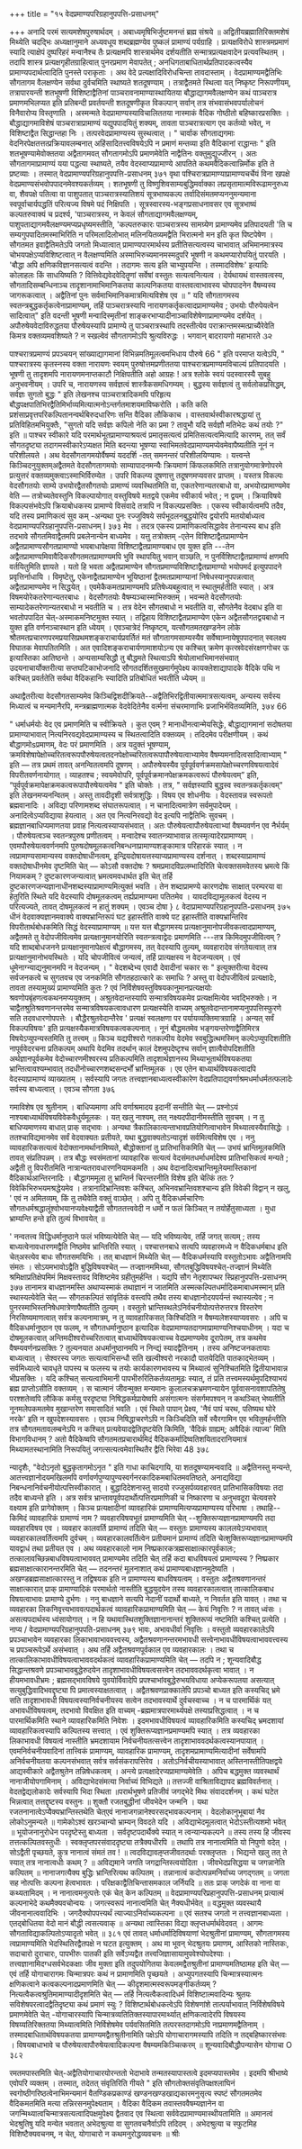 +++
title = "१५ वेदप्रमाण्यपरिग्रहानुपपत्ति-प्रसाधनम्"

+++
अनादि परमं सत्यमशेषपुरुषार्थदम् । अबाध्यमृषिभिर्जुष्टमनन्तं ब्रह्म संश्रये ॥ 
अद्वितीयब्रह्मातिरिक्तमशेषं मिथ्येति चदद्भिः अध्यक्षानुमाने अध्यवधूय शब्दब्रह्मण्येव पुष्कलं प्रामाण्यं पर्यग्राहि । प्रत्यक्षविरोधे शास्त्रमप्रमाणं स्यादि त्याक्षेपं दुष्परिहरं मन्वानैश्च तैः प्रत्यक्षमपि शास्त्रार्थमेव दर्शयतीति सन्मात्रप्रत्यक्षवादेन प्रत्यवस्थितम् । तदापि शास्त्र प्रत्यक्षगृहीतग्राहित्वात् पुनरप्रमाण
मेवापतेत् ; 
अनधिगताबाधितार्थप्रतिपादकत्वस्यैव प्रामाण्यपदार्थत्वादिति पुनस्ते पराकृताः । अथ वेदे प्रत्यक्षादिविरोधचिन्ता तावदास्ताम् । वेदप्रामाण्यमद्वैतिभिः सौगतागम वैलक्षण्येन सर्वथा दुर्वचमिति स्थाष्यते शतदूषण्याम् । 
तत्राद्वैतमते स्थित्वा यत् निष्कृष्ट निरूपणीयम्, तत्रापारयन्ती शतभूषणी विशिष्टाद्वैतिनां पाञ्चरावनामाण्यास्थायितया बौद्धाद्यागमवैलक्षण्येन कथं पाञ्चरात्र प्रमाणमभिलप्यत इति प्रतिबन्दी प्रवर्तयन्ती शतदूषणीकृत विकल्पान् सर्वान् तत्र संभवासंभवपर्यालोचनं विनैवारोप्य विस्तृणाति । अस्मन्मते वेदप्रामाण्यस्याविचालिततया नास्माकं वैदिक गोष्ठीतो बहिष्कारप्रसक्तिः । बौद्धाद्यागमाविशेषं पाञ्चरात्राप्रामाण्यं यद्युपपादयितुं शक्यम्, तावता पाञ्चरात्रत्याग एव कर्तव्यो भवेत्, न विशिष्टाद्वैत सिद्धान्तहा निः । तत्परवेदप्रामाण्यस्य सुस्थत्वात् । 
" चार्वाक सौगताद्यगमाः वेदनिरपेक्षतत्तत्प्रक्रियावलम्बनात् अहिंसादितत्त्वविषयेऽपि न प्रमाणं मन्तव्या इति वैदिकानां राद्धान्तः " इति शतभूषण्यामेवोक्ततया अद्वैतागमवत् सौगतागमोऽपि प्रमाणमेवेति नाद्वैतिनः वक्तुमुद्युज्जीरन् । अतः सौगतागमाप्रामाण्यं यया पद्धत्या स्थाष्यते, तयैव वेदस्वाप्यप्रामाण्ये आपतिते कथमवैदिकत्वान्निर्मोक इति ते प्रष्टव्याः । तस्मात् 
वेदप्रामाण्यपरिग्रहानुपपत्ति-प्रसाधनम् 
३७१ 
वृथा पश्चिरात्रप्रामाण्याप्रामाण्यचर्चेयं विना खपक्षे वेदप्रमाण्यसंभवोपपादनमेवश्यकर्तव्यम् । शतभूषणी तु विष्णुशिवसाम्यबुद्धिमर्वाक्का लप्रसृतामात्मविरूढामनुरुध्य वा, शैवपक्षे पतित्वा वा पाशुपतात् पाञ्चरात्रस्यातिशयं सूत्रभाष्यकल्प तर्वादिसंमतमप्यननुमन्यमाना स्वपूर्वाचार्यपद्धतिं परित्यज्य विषमे पदं निक्षिपति । सूत्रस्वारस्य-भङ्गप्रसाधनावसर एव सूत्रभाष्यं कल्पतरुवाक्यं च प्रदर्श्य, 'पाञ्चरात्रस्य, न केवलं सौगताद्यागमवैलक्षण्यम्, पाशुपताद्यागमवैलक्षण्यमप्यप्रधृष्यमस्तीति, 'कल्पतरुकारः पाञ्चरात्रस्य सामग्र्येण प्रामाण्यमेव प्रतिपादयती 'ति च सम्यगुपपादितमस्माभिरिति न परिमलादिलोभात् मलिनयितव्यमद्वैति भिरात्मनो मन इति कृत पिष्टपेषेण । 
सौगतमत इवाद्वैतिमतेऽपि जगतो मिध्यात्वात् प्रामाण्यपारमार्थस्य प्रतीतिसत्यत्वस्य चाभावात् अभिमानमात्रस्य चोभयपक्षेऽप्यविशिष्टत्वात् न वैलक्षण्यमिति अस्माभिरुच्यमानमस्मदुपरि भूषणी न कथमप्यारोपयितुं पारयति । 'बौद्धा अपि क्षणिकविज्ञानसत्यत्वं वदन्ति । तदागमः सत्य इति चाभ्युपयन्ति । तस्मादविशेषः' इत्यादिः कोलाहलः किं साधयिष्यति ? वित्तिवेद्यवेदवेदितॄणां सर्वेषां वस्तुतः सत्यत्वनित्यत्व । 
देर्यथायथं वास्तवत्वस्य, सौगतादिसम्बन्धिनाञ्च तादृशानामाभिमानिकतया काल्पनिकतया वास्तवत्वाभावस्य चोपपादनेन वैषम्यस्य जागरूकत्वात् । अद्वैतिनां पुनः सर्वमाभिमानिकमात्रमित्यविशेष एव ॥ 
" यदि सौगतागमस्य स्वतन्त्रबुद्धकर्तृकत्वेनाप्रामाण्यम्, तर्हि पाञ्चरात्रस्यापि नारायणकर्तृकत्वादप्रामाण्यमेव ; उभयोः पौरुपेयत्वेन सादित्वात्" इति वदन्ती भूषणी मन्वादिस्मृतीनां शाङ्करभाप्यादीनाञ्चाविशेषेणाप्रामाण्यमेव दर्शयेत् । अपौरुषेयवेदाविरुद्धतया पौरुषेयस्यापि प्रामाण्ये तु पाञ्चरात्रस्थापि तदस्तीत्येव पराक्रान्तमस्मत्प्राच्यैरेवेति किमत्र वक्तव्यमवशिष्यते ? न स्खल्वेवं सौगतागमोऽपि श्रुत्यविरुद्धः । भगवान् बादरायणो महाभारते 
૩૨ 

पाश्चरात्रप्रमाण्यं प्रपञ्चयन् सांख्याद्यागमानां विभिन्नमतिमूलत्वमभिधाय पौरुषे
66 
" इति परमाप्त
यत्वेऽपि, " पाश्चरात्रस्य कृतस्नस्य वक्ता नारायणः स्वयम् पुरुषोत्तमप्रणीततया पाश्चरात्रप्रमाण्यमविचाल्यं प्रतिपादयति । भूषणी तु तादृशमपि नारायणमनाप्तकाटौ निक्षिपतीति अहो आग्रहः ! अत्र श्लोके स्वयं पदस्वारस्यै सुबहु अनुभवनीयम् । उपरि च, 
नारायणस्य सर्वज्ञत्वं शास्त्रैकसमधिगम्यम् । बुद्धस्य सर्वज्ञत्वं तु सर्वलोकप्रसिद्धम्, सर्वज्ञः सुगतो बुद्धः " इति लेखनश्च पाञ्चरात्रादिकमपि परिहृत्य बौद्धपक्षपातिभिरद्वैतिमिर्भाव्यमित्यात्मनोऽन्तर्गतमाशयमाविष्करोति । कति कति प्रशंसाप्रवृत्तपरिकल्पितानन्वर्थबिरुदधारिणः सन्ति वैदिका लौकिकाच । वास्तवार्थस्वीकारश्रद्धायां तु प्रतिविहितमभियुक्तैः, "सुगतो यदि सर्वज्ञः कपिलो नेति का प्रमा ? तावुभौ यदि सर्वज्ञौ मतिभेदः कथं तयोः ?" इति ॥ 
पाश्चर स्वीकारे यदि परमार्थभूतप्रामाण्याश्रयत्वं प्रमातृसत्यत्वं प्रमितिसत्यत्वमित्यादि कारणम्, तत् सर्वं सौगतदृष्ट्या तदागमस्वीकारेऽप्यक्षत मिति बदन्त्या भूषण्या स्वाभिमतवेदप्रामाण्यमप्येवमेवापैष्यतीति नूनं न परिशीलयते । अथ वेदसौगतागमयोर्वैषम्यं यददर्शि -तत् समनन्तरं परिशीलयिण्यामः । यत्त्वन्ते किञ्चिदनुयुक्तम्अद्वैतमते वेदसौगतागमयोः साम्यापादनमन्यैः क्रियमाणं किंफलकमिति तत्रानुयोगमात्रेणोपरमे प्रत्युत्तरं वक्तव्यमुक्त्वाऽस्माभिर्विरम्येत । उपरि विकल्प्य दूषणात्तु तदूषणमप्यवसर प्राप्तम् । यस्तत्र विकल्पः वेदसौगतयोः साम्ये उभयोरद्वैतसौगतयोः प्रामाण्यं व्यवस्थितमिति वा, एकतरेणान्यतरबाधो वा, अभयोरप्रामाण्यमेव वेति — तत्रोच्यतेवस्तुनि विकल्पायोगात् वस्तुविषये मतद्वये एकमेव स्वीकार्य भवेत् ; न द्वयम् । क्रियाविषये विकल्पसंभवेऽपि क्रियाबोधकस्य प्रामाण्ये विसंवादे तत्रापि न विकल्पप्रसक्तिः । एकस्य स्वीकार्यत्वमपि तदैव, यदि तस्य प्रमाणिकत्वं सुव
कम्
-अन्यथा पुनः रज्जुविषये सर्पभूदलनबुद्धयोरिव द्वयोरपि मतयोर्बाध्यत्व
वेदप्रामाण्यपरिग्रहानुपपत्ति-प्रसाधनम् 
I 
३७३ 
मेव । तदत्र एकस्य प्रामाणिकत्वसिद्धावेव तेनान्यस्य बाध इति तदभावे सौगतमिवाद्वैतमपि प्रबलेनान्येन बाध्यमेव । यत्तु तत्रोक्तम् -एतेन विशिष्टाद्वैतप्रामाण्येन अद्वैतप्रामाण्यसौगतप्रामाण्यो भयबाधापेक्षया विशिष्टाद्वैतप्रामाण्यबाध एव युक्त इति ---तेन अद्वैतप्रामाण्यमिवावैदिकसौगतमतप्रामाण्यमपि भुवि स्थापयितु भवान् वाञ्छति, न पुनर्विशिष्टाद्वैतप्रामाण्यं क्षणमपि वर्तयितुमिति ज्ञायते । यतो हि भवता अद्वैतप्रामाण्येन सौगतप्रमाण्यविशिष्टाद्वैतप्रामाण्यो भयोपमर्द इत्युपपादने प्रवृत्तिर्नाधायि । विमृष्टेतु, एकेनाद्वैतप्रामाण्येन भूयिष्ठानां द्वैतमतप्रामाण्यानां निषेधस्यानुपपन्नत्वात् अद्वैतप्रामाण्यमेव न सिद्धयेत् । एवमेकैकमतप्रामाण्यमपि प्रतिषेध्यबहुत्वात् न स्थातुमर्हतीति स्यात् । अत्र विषमयोरेकतरेणान्यतरबाधः । वेदसौगतयोः वैषम्यञ्चास्माभिरुक्तम् । भवन्मते वेदसौगतयोः साम्यादेकतरेणान्यतरबाधो न भवतीति च । तत्र वेदेन सौगतबाधो न भवतीति वा, सौगतेनैव वेदबाध इति वा भवतोपपादित चेत्-अस्माकमनिष्टमुक्त स्यात् । तद्विहाय विशिष्टाद्वैतप्रामाण्येण एकेन अद्वैतसौगतद्वयबाधो न युक्त इति वर्णनञ्चास्थान इति ध्येयम् । एवञ्चात्रेदं निष्कृष्टम्, यत्सौगतमतखण्डनेन लोके श्रौतमतप्रचारणपरमप्रयासिप्रथमशङ्कराचार्यप्रवर्तितं मतं सौगतागमसाम्यस्यैव सर्वेष्वाम्नायेषूपपादनात् स्वलक्ष्य विघातक मेवापतितमिति । अत एवादिशङ्कराचार्यणामाशयोऽन्य एव कश्चित् क्रमेण कृत्स्रवेदसंरक्षणगोचर ऊ इत्यास्तिका आतिष्ठन्ते । अन्यसाम्यसिद्धौ तु बौद्धमते स्थित्वाऽपि श्रेयोलाभाभिमानसंभवात् उदयनाचार्योक्तरीत्या सप्तघटिकाभोजनादि सौगतदर्शितसुखमार्गमुपेक्ष्य कायक्लेशाद्यापादके वैदिके पथि न कश्चित् प्रवर्ततेति सर्वथा वैदिकहानिः स्यादिति प्रतिबोधितं भवतीति ध्येयम् ॥ 

अथाद्वैतरीत्या वेदसौगतसाम्यमेव किञ्चिद्विशदीक्रियते--अद्वैतिभिरद्वितीयात्ममात्रसत्यत्वम्, अन्यस्य सर्वस्य मिध्यात्वं च मन्यमानैरपि, मन्त्रब्राह्मणात्मक वेदवेदितेनैव वर्त्मना संचरमाणाभिः प्रजाभिर्भवितव्यमिति, 
३७४ 
66 

" 
धर्माधर्मयोः वेद एव प्रमाणमिति च स्वीक्रियते । कुत एवम् ? मानाधीनत्वान्मेयसिद्धेः, बौद्धाद्यागमानां सदोषतया प्रामाण्याभावात् नित्यनिरवद्यवेदप्रामाण्यस्य च स्थितत्वादिति वक्तव्यम् । तदिदमेव परीक्षणीयम् । कथं बौद्धागमोsप्रमाणम्, वेदः परं प्रमाणमिति । अत्र यदुक्तं भूषण्याम्, क्रमविशेषापेक्षोच्चरितत्वरूपपौरुषेयत्वतदनपेक्षोच्चरितत्वरूपापौरुषेयत्वाभ्यामेव वैषम्यमनादित्वसादित्वाभ्याम् " इति — तत्र प्रथमं तावत् अनन्वितत्वमपि दूषणम् । अपौरुषेयस्यैव पूर्वपूर्ववर्णक्रमसापेक्षोच्चरणविषयत्वादेवं विपरीतवर्णनायोगात् । व्याहतश्च ; स्वयमेवोपरि, पूर्वपूर्वक्रमानपेक्षक्रमकत्वरूपं पौरुषेयत्वम्” इति, “पूर्वपूर्वक्रमापेक्षक्रमकत्वरूपापौरुषेयत्वमेव " इति चोक्तेः । तत्र, " सर्वज्ञस्यापि बुद्धस्व स्वतन्त्रकर्तृकत्वम्" इति लेखनमप्यनन्वितम् । अस्तु तावदीदृशी सर्वत्राशुद्धिः । विषय एव शोधनीयः । वेदस्तावन्न स्वरूपतो ब्रह्मवानादिः । अविद्या परिणामशब्द संघातरूपत्वात् । न चानादित्वमात्रेण सर्वमुपादेयम् । अनादित्वेऽप्यविद्याया हेयत्वात् । अत एव नित्यनिरवद्यो वेद इत्यपि नाद्वैतिभिः सुवचम् । ब्रह्मज्ञानबाधिप्यमाणतया प्रवाह नित्यत्वस्याप्यसंभवात् । अतः पौरुषेयत्वापौरुषेयत्वाभ्यां वैषम्यवर्णन एव नैर्भर्यम् । पौरुषेयत्वञ्च स्वतन्त्रपुरुष प्रणीतत्वम् । मन्वादेश्च स्वातन्त्र्याभावान्न तत्स्मृत्यादेरप्रामाण्यम् । एवमपौरुषेयत्ववर्णनमपि पुरुषदोषमूलकत्वनिबन्धनाप्रामाण्यशङ्कामात्र परिहारकं स्यात् । न त्वप्रामाण्यसामान्यस्य वक्तदोषाधीनत्वम्, इन्द्रियदोषायत्तस्याप्यप्रामाण्यस्य दर्शनात् । शब्दस्याप्रामाण्यं वक्तदोषाधीनमेव दृष्टमिति चेत् — कोऽसौ वक्तदोषः ? श्रमप्रमादविप्रलम्भादिरिति चेत्वक्तसमवेतस्य भ्रमत्वे किं नियामकम् ? दुष्टकारणजन्यत्वात् भ्रमत्वमवधार्थत इति चेत् तर्हि दुष्टकारणजन्यज्ञानाधीनशब्दस्याप्रामाण्यमित्युक्तं भवति । तेन शब्दाप्रामण्ये कारणदोषः साक्षात् परम्परया वा हेतुरिति स्थिते यदि वेदस्यापि दोषमूलकत्वम् तर्ह्यप्रामाण्यमा पतितमेव । यावदविद्यामूलकत्वं वेदस्य न परित्यज्यते, तावत् दोषमूलकत्वं न हातुं शक्यम् । एवञ्च दोषा
} 
८ 
वेदाप्रामाण्यपरिग्रहानुपपति-प्रसाधनम् 
३७५ 
धीनं वेदवाक्यज्ञानमवाक्ये वाक्यभ्रान्तिरूपं घट इहास्तीति वाक्ये पट इहास्तीति वाक्यभ्रान्तिरिव विपरीतार्थबोधकमिति सिद्धं वेदस्याप्रामाण्यम् ॥ 
यत्त
यत्त बौद्धागमस्य प्रत्यक्षानुमानोपजीवकत्वादप्रामाण्यम्, अद्वैतमते तु वेदोपजीवित्वमेव प्रत्यक्षानुमानयोरिति स्वतन्त्रत्वाद्वेदः प्रमाणमिति ---तत्र किमिदमुपजीवित्वम् ? यदि शाब्दबोधजनने प्रत्यक्षानुमानापेक्षत्वं बौद्धागमस्य, तत् वेदस्यापि तुल्यम्, व्यवहारादेव संगतेयत्वात् तत्र प्रत्यक्षानुमानोभयस्थितेः । यदि चोपजीवित्वं जन्यत्वं, तर्हि प्रात्यक्षस्य न वेदजन्यत्वम् । एवं धूमेनाग्न्याद्यनुमानमपि न वेदजन्यम् । " वेदशब्देभ्य एवादौ देवादीनां चकार सः " इत्युक्तरीत्या वेदस्य सर्वजनकत्वे च सुगतवच एव जनकमिति सौगतहठात्कारे कः समाधिः ? अस्तु वा वेदोपजीवित्वं प्रत्यक्षादेः, तावता तस्यामुख्यं प्रामाण्यमिति कुतः ? एवं निर्विशेषवस्तुविषयकानुमानप्रत्यक्षयोः श्रवणोपबृंहणत्वकथनमप्ययुक्तम् । अश्रुतवेदान्तस्यापि सन्मात्रविषयकमेव प्रत्यक्षमित्येव भवद्भिरुक्तेः। न चाद्वैतश्रुतिश्रवणानन्तरमेव सन्मात्रविषयकत्वावधारण प्रत्यक्षस्येति वाच्यम् अश्रुतवेदान्तानामप्यनुपपत्तिस्फुरणे सति तदवधारणोपपत्तेः । बौद्धैरश्रुतवेदान्तैरेव ' प्रत्यक्षं स्वलक्षणा पर पर्यायव्यक्तिमात्रग्राहि । अन्यत् सर्वं विकल्पविषयः' इति प्रत्यक्षस्यैकमात्रविषयकत्वकल्पनात् । नूनं बौद्धमतमेव भङ्गयन्तरेणाद्वैतिमिरत्र विषयेऽप्युपन्यस्तमिति तु तत्त्वम् ॥ 
किञ्च यद्यपीश्वरो गतकल्पीय वेदमेव स्वबुद्धित्थमस्मिन् कल्पेऽप्युपदिशतीति नापूर्ववेदरचना प्रतिकल्पम् अथापि वेदमिव तदर्थान् कालं देशमुपदेष्टृश्च सर्वान् ज्ञात्वैवोपदिशतीति अर्थज्ञानपूर्वकमेव वेदोच्चारणमीश्वरस्य प्रतिकल्पमिति तादृशार्थज्ञानस्य मिथ्याभूतार्थविषयकतया भ्रान्तित्वावश्यम्भावात् तदधीनोच्चारणशब्दसन्दर्भों भ्रान्तिमूलक । एव एतेन बाध्यार्थविषयकत्वादपि वेदस्याप्रामाण्यं व्याख्यातम् । सर्वस्यापि जगतः तत्त्वज्ञानबाध्यत्वस्वीकारेण वेदप्रतिपाद्यवर्णाश्रमधर्माधर्मतत्फलादेः सर्वस्य बाध्यत्वात् । एवञ्च सौगता 
३७६ 

गमाविशेष एव श्रुतीनाम् । बाधिप्यमाणा अपि वर्णाश्रमादय इदानीं सन्तीति चेत् — प्रश्नोऽयं नाश्यबाध्यार्थविषयविवेकवैधुर्यमूलकः । यत् खलु नाश्यम्, तत् नक्ष्यदपीदानीमस्तीति सुवचम् । न तु बाधिप्यमाणस्य बाधात् प्राक् सद्भावः । अन्यथा त्रैकालिकात्यन्ताभावप्रतियोगित्वाभावेन मिथ्यात्वस्यैवासिद्धेः । ततश्चाविद्यमानमेव सर्वं वेदवाक्यतः प्रतीयते, यथा बुद्धवाक्यतोऽन्यादृशं सर्वमित्यविशेष एव । ननु व्यावहारिकसत्यत्वं वेदोक्तानामर्थानामिष्यते, बौद्धोक्तानां तु प्रातिभासिकमिति चेत् — उभयं भ्रान्तिमूलकमिति तावत् संप्रतिपन्नम् । तत्र बौद्धः स्वसंमतानां व्यावहारिक सत्यत्वं वेदसंमतधर्माधर्मादेश्व प्रातिभासिकत्वं मन्यते ; अद्वैती तु विपरीतमिति नात्रान्यतरावधारणनियामकमति । अथ वेदानादित्वभ्रान्तिमूलेयमास्तिकानां वैदिकार्थआन्तिरनादिः । बौद्धागममूला तु भ्रान्तिर्न चिरन्तरनीति विशेष इति चेत्किं ततः ? विवेकिभिरुभयमश्रद्धेयमेव । तत्रानादिभ्रान्तिवशः कश्चित्, अभिनवभ्रान्तिवशश्चान्य इति विवेकी विद्वान् न खलु, ' एवं न अमितव्यम्, किं तु तथैवेति वक्तुं वाञ्छेत् । अपि तु वैदिकधर्मचारिणः सौगतधर्मश्रद्धालूंश्वोभयानप्यवेक्ष्याद्वैती सौगततत्त्ववेदी
न धर्मो न फलं किञ्चित् न तयोर्हेतुसाध्यता । 
मुधा भ्राम्यन्ति हन्ते इति तुल्यं विभावयेत् ॥ 

' 
नन्वतत्त्व विद्धिधर्मानुष्ठाने फलं भविष्यत्येवेति चेत् — यदि भविष्यत्येव, तर्हि जगत् सत्यम् ; तस्य बाध्यत्वेनावधारणमद्वैति निष्ठमेव भ्रान्तिरिति स्यात् । पश्चात्तनबाधे सत्यपि व्यवहारमध्ये न वैदिकधर्मबाध इति चेत्अस्त्येव बाधः सौगतसमयिभिः । तत् बाधज्ञानं मिथ्येति चेत् — वैदिकधर्मस्यापि वस्तुतोऽभावः अद्वैतिनामपि संमतः । सोऽयमभावोऽद्वैति बुद्धिविषयश्चेत् — तज्ज्ञानममिथ्या, सौगतबुद्धिविषयश्चेत्-तज्ज्ञानं मिथ्येति श्रमिक्षाप्रतिक्षेपमिमं मिक्षवस्तावद विशिष्टमेव ग्रहीतुमर्हन्ति । यद्यपि सौग 
नेतृशापप्थर स्प्रिहानुपपत्ति-प्रसाधनम् 
३७७ 
तानामत्र बाधज्ञानमस्ति अथाप्यस्माकं तथाज्ञानं न जातमिति अस्मत्कल्पितधर्मादिकमाबाधमस्मान् प्रति स्थास्यत्येवेति चेत् — सौगतकल्पितं सांवृतिकं वस्त्वपि तथैव तस्य बाधज्ञानोदयपर्यन्तं स्थास्यत्येव ; न पुनरस्माभिस्तनिषेधमात्रेणापैष्यतीति तुल्यम् । वस्तुतो भ्रान्तिस्थलेऽनिर्वचनीयोत्पत्तेरुत्तरत्र विस्तरेण निरसिष्यमाणत्वात् सर्वत्र कल्पनामात्रम्, न तु व्यावहारिकसत् किश्चिदिति न वैषम्यलेशस्याप्यवसरः । अपि च वैदिकधर्मानुष्ठान एव फलम्, न सौगतधर्मानुष्ठान इत्यादिक वेदप्रामाण्यतदागमाप्रामाण्यनिश्चयाधीनम् । यदा च दोषमूलकत्वात् अन्तिमदीश्वरोच्चरितत्वात् बाध्यार्थविषयकत्वाच्च वेदप्रमाण्यमेव दूरापेतम्, तत्र कथमेव वैषम्यवर्णनप्रसक्तिः ? 
तुल्यनयात अधर्मानुष्ठानमपि न निन्द्यं स्यादद्वैतिनाम् । तस्य अनिष्टजनकतायाः बाध्यत्वात् । सेश्वरस्य जगतः सत्यत्वाभिसन्धौ सति खल्वीश्वरो नरकादौ पातयेदिति पातकाद्भेतव्यम् । सर्वमिध्यात्वे चावधृते पापस्य च फलस्य च तयोः कार्यकारणभावस्य च मिथ्यात्वं सुनिश्चितमिति द्वितीयाभावान्न भीप्रसक्तिः । यदि कश्चित् सत्यत्वाभिमानी पापभीरुरितिकर्तव्यतामूढः स्यात्, तं प्रति तत्त्वमस्यर्थमुपदिश्याभयं ब्रह्म प्राप्तोऽसीति वक्तव्यम् । स चात्मानं जीवन्मुक्त मन्यमानः कुलालचक्रभ्रमणन्यायेन पूर्ववासनावशापतितेषु परश्शतेव्वपि लौकिक कर्मसु परदृष्ट्या निषिद्धकर्मप्रायेष्वपि असंगात्मनः संसर्गमपश्यन् न कथञ्चित् भेष्यतीति नूनमलेपकमतमेव मुखान्तरेण समासादितं भवति । एवं स्थिते पापान् प्रेक्ष्य, 'नैवं पापं चरथ, पतिष्यथ घोरे नरके' इति न खुपदेशस्यावसरः । एवञ्च निषिद्धाचरणेऽपि न किञ्चिदिति सर्वे स्वैरगामिन एव भवितुमर्हन्तीति तत्र सौगतमतावलम्बनेऽपि न कश्चित् प्रत्यवेयादद्वेतिदृष्टयेति किमिति, 'वैदिकं ग्राह्यम्; अवैदिकं त्याज्य' मिति विभागविधानम् ? 
अतो वैदिकेष्वपि सौगतमतप्रचारार्थमिदं वैदिककर्मादिष्वतिशयितादरानियमात्रं मिथ्यामतस्थानामिति निरूपयितुं जगत्सत्यत्वमेवास्थितैर द्वैति भिरेवा
48 
३७८ 

न्यादृशैः, "वेदोऽनृतो बुद्धकृतागमोऽनृत " इति गाधा काचिदगायि, या शतदूषण्यामन्ववादि ॥ 
अद्वैतिनस्तु मन्यन्ते, आतत्त्वज्ञानोदयमखिलमपि वर्णावर्णपुण्यापुण्यस्वर्गनरकादिकमबाधितमवतिष्ठते, अनाद्यविद्या निबन्धनानिर्वचनीयोत्पत्तिस्वीकारात् । बुद्धादिदेशनास्तु सादयो रज्जुसर्पव्यवहारवत् प्रातिभासिकविषयाः तदा तदैव बाध्यन्ते इति । अत्र सर्वत्र भ्रान्तावपूर्वपदार्थोत्पत्तिरप्रमाणिकी च निष्कारणा च अनुभवदूरा चेत्यवसरे वक्ष्याम इति प्रागेवोक्तम् । 
किञ्च प्रत्यक्षादीनां व्यावहारिकं प्रामाण्यमित्यप्यप्रामाण्यस्य परिभाषा । तथाहि--किमिदं व्यावहारिकं ग्रामाण्यं नाम ? व्यवहारविषयभूतं प्रामाण्यमिति चेत् --शुक्तिरूप्यज्ञानप्रामाण्यमपि तदा व्यवहारविषय एव । व्यवहार कालवर्ति प्रामाण्यं तदिति चेत् — वस्तुतः प्रामाण्यस्य काललयेऽप्यभावात् व्यवहारकालवर्तित्वमपि दुर्वचम् । व्यवहारकालवर्तित्वेन प्रतीयमानं प्रामाण्यं तदिति चेत्शुक्तिरूप्यज्ञानप्रामाण्यमपि यावद्वाधं तथा प्रतीयत एव । अथ व्यवहारकालो नाम निष्प्रकारकत्रह्मसाक्षात्कारपूर्वकालः; तत्कालावच्छिन्नबाधविषयत्वाभाववत् प्रामाण्यमेव तदिति चेत् तर्हि कदा बाधविषयत्वं प्रामाण्यस्य ? निष्प्रकार ब्रह्मसाक्षात्कारानन्तरमिति चेत् — तदनन्तरं मूलनाशात् कथं प्रामाण्यबाधज्ञानमुदेष्यति । अखण्डब्रह्मसाक्षात्कारस्तु न तद्विषयक इति न प्रामाण्यस्य बाधविषयत्वम् । वस्तुतः अद्वैतश्रवणानन्तरं साक्षात्कारात् प्राक् प्रामाण्यादिकं परमार्थतो नास्तीति बुद्धयुदयेन तस्य व्यवहारकालत्वात् तात्कालिकबाध विषयत्वाभावः प्रामाण्ये दुर्भणः । ननु बाधज्ञाने सत्यपि नेदानीं पदार्थो बाध्यते, न निवर्तत इति यावत् । तथा च व्यवहारका लिकनिवृत्त्यभाववत्पदार्थकत्वं व्यावहारिकप्रामाण्यमिति चेत् — केयं निवृत्तिः ? न तावत् ध्वंसः । असत्यपदार्थस्य ध्वंसायोगात् । न हि यथावास्थितशुक्तिज्ञानानान्तरं शुक्तिरूप्यं नष्टमिति कश्चित् प्रत्येति । नाप्य
/ 
वेदप्रामाण्यपरिग्रहानुपपति-प्रसाधनम् 
३७९ 
भावः, अभावधीर्वा निवृत्तिः । वस्तुतो व्यवहारकालेऽपि प्रपञ्चाभावेन व्यवहारका लिकाभावाभाववत्त्वस्य, अद्वैतश्रवणानन्तरमभावधी सत्त्वेनाभावधीविषयत्वाभाववत्त्वस्य च प्रपञ्चरूपेऽर्थे असंभवात् । अथ तर्हि अद्वैतश्रवणपूर्वकाल एव व्यवहारकालः । तथा च तात्कालिकाभावधीविषयत्वाभाववदर्थकत्वं व्यावहारिकप्रामाण्यमिति चेत् — तदपि न ; शून्यवादिबौद्ध सिद्धान्तश्रवणे प्रपञ्चाभावबुद्धेरुदयेन तादृशाभावधीविषयत्वसत्त्वेन तदभाववदर्थकृत्वा भावात् । न हीयमभावधीभ्रमः ; ब्रह्मसद्भावविषये युवयोर्विवादेपि प्रपश्चाभांवबुद्धेरुभयविधाया अप्येकरूपतया असत्यात् सत्युबुद्धिवादिभवद्दृष्ट्या पि प्रमात्वस्याक्षतत्वात् । अद्वैतश्रवणप्राक्कालेपि प्रपञ्चो बाध्यत इति कस्यचिद् भ्रमे सति तादृशाभावधी विषयत्वस्यानिर्वचनीयस्य सत्वेन तदभावस्यार्थे दुर्वचस्वाच्च । न च पारमार्थिकं यत् अभावधीविषयत्वम्, तदभावो विवक्षित इति वाच्यम् -ब्रह्ममात्रपारमार्थ्यपक्षे तस्याप्रसिद्धत्वात् । न च पारमार्थिकमिति स्थाने व्यावहारिकमिति निवेशः । इदमभावधीविषयत्वं व्यावहारिकमिति कस्यचिद् भ्रमदशायां व्यावहारिकत्वस्यापि कल्पितस्य सत्त्वात् । एवं शुक्तिरूप्यज्ञानप्रमाण्यमपि स्यात् । तत्र व्यवहारका लिकाभावधी विषयत्वं नास्तीति 
भ्रमदशायाम निर्वचनीयतत्सत्त्वेन तादृशाभाववदर्थकत्वस्यानपायात् । एवमनिर्वचनीयवादिनां तात्त्विकं प्रामाण्यम्, व्यावहारिक प्रामाण्यम्, तादृशमप्रामाण्यमित्यादीनां सर्वेषामपि अनिर्वचनीयतया कल्पनसंभवात् सर्वत्र सर्वसंकरापत्तिरेव । अतोऽनिर्वचीयस्याभावात् अस्तिनास्तीतिपक्षद्वये आद्यस्वीकारे अद्वैतश्रुतेन तन्निषेधकत्वम् । अन्त्ये प्रत्यक्षादेरप्यप्रामाण्यमेवेति । अपिच
बद्धमुक्त व्यवस्थार्थं नानाजीयोपगामिनाम् । अविद्याभेदसंमत्या निर्वाच्यं विभिद्यते ॥ तत्तज्जी वाश्रिताविद्यापद ब्रह्मविवर्तनात् । वेदतद्वेद्यलोकादेः सर्वस्यापि भिदा स्थिता ॥परार्थभूषणे 
प्रतिजीवं जगद्भेदे मिथः संवाददर्शनम् । कथं घटेत भिन्नत्वात् तत्तद्दृष्टस्य वस्तुनः ॥ शुक्तौ रजतबुद्धीनां जीवभेदेन जन्मनि । यथा रजतनानात्वेऽप्यैक्यभ्रान्तिस्तथेति चेत्एवं नानाजगन्नानेश्वरसद्भावकल्पनाम् । वेदलोकानुभूबायां नैव लोकोऽनुमन्यते ॥ गामेकोऽश्वं खरञ्चान्यो भ्राम्यन् विवदते यदि । अविद्याभेदमूलत्वात् भेदोऽस्तीत्यशमो भवेत् ॥ भूयोजनानुरोधेन परदृष्टेस्तु बाध्यता । सर्वदृष्टपदार्थैक्ये स्यात् न त्वन्यान्यकल्पने ॥ तस्य तस्य हि जीवस्य तत्तत्कल्पितवस्तुधीः । स्वक्लृप्तपरसंवाददृष्ट्या तत्रैक्यधीरपि ॥ 
तथापि तत्र नानात्वमिति यो निपुणो वदेत् । सोऽद्वैती पृच्छयते, कुत्र नानात्वं संमतं तव ! ॥ त्वदविद्यावऌप्तजीवतदर्थाः परक्लृप्ततः । 
भिद्यन्ते खलु तत् ते स्यात् तत्र नानात्वधीः कथम् ? ॥ अविद्यमाने जगति जगद्रान्तिस्त्वयोदिता । जीवभेदप्रसिद्धया च जगन्नानेति कल्पितम् ॥ नानाजगत्यैक्य बुद्धिः भ्रान्तिरित्यथ कल्पितम् । तन्नानात्वं कदोत्पन्नमनिर्वाच्य जगद्गतम् ॥ जगता सह नोत्पत्तिः कल्पना हेत्वभावतः । परिक्षकाद्वैतिचिन्तासमकाल जर्नियदि ॥ 
ततः प्राक् जगदेकं वा नाना वा कथ्यतामिदम् । न नानात्वमनुत्पत्तेः एकं चेत् केन कल्पितम् ॥ 
वेदप्रामाण्यपरिप्रहानुपपत्ति-प्रसाधनम् 
प्रत्यात्मं कल्पनाभेदे कथमैक्यवचोन्वयः । जगत्स्वरूपं नानात्वमिति चेत् नैक्यधीर्भवेत् ॥ वद्धमुक्त व्यवस्थायै जीवनानात्ववादिभिः । जगदैक्योपपत्त्यर्थं त्याज्याऽनिर्वाच्यकल्पना ॥ 
एवं सतश्च जगतो न तत्त्वज्ञानबाध्यता । एतद्बोधितया वेदो मानं बौद्धी त्वसत्यवाक् ॥ अन्यथा त्वास्तिका विद्या क्लृप्तधर्मार्थवेदवत् । आगमः सौगताविद्याकल्पितोऽप्यादृतो भवेत् ॥ 
३८१ 
एवं तावत् धर्माधर्मादिविषयाणां भेदश्रुतीनां प्रामाण्यम्, सौगतागमस्य त्वप्रामाण्यमिति भेदस्थितिरद्वैतपक्षे न घटत इत्युक्तम् । अथ मा भूवन् भेदश्रुतयः प्रमाणम्, आस्तिको नास्तिकः, सदाचारो दुराचारः, पापभीरुः पातकी इति सर्वेऽप्यद्वैत तत्त्वजिज्ञासायामुपवेश्योपदेश्याः । तत्त्वज्ञानामिदग्धसर्वभेदकक्षाः जीव मुक्ता इति तदुपयोगितया केवलमद्वैतश्रुतीनां प्रामाण्यमतिष्ठामह इति चेत् — एवं तर्हि योगाचारागमः चिन्मात्रपरः कथं न प्रामाणमिति पृच्छयते । अभ्युपगतस्यापि चिन्मात्रस्यात्मनः क्षणिकत्वाने कत्वकल्पनादप्रमाणमिति चेत् — कीदृशमात्मस्वरूपमङ्गीकर्तव्यम् ? नित्यत्वैकत्वश्रुतिमामाण्यादीदृशमिति चेत् — तर्हि नित्यत्वैकत्वादिधर्म विशिष्टात्मवादिन्यः श्रुतयः सविशेषपरत्वादद्वैतिदृष्ट्या कथं प्रमाणं स्युः ? विशिष्टार्थबोधकत्वेऽपि विशेषणांशे तात्पर्याभावात् निर्विशेषविषये प्रमाणमेवेति चेत् -योगाचारस्यापि चिन्मात्रव्यतितिक्तस्यापारमार्थ्यात् क्षणिकत्वादेरपि विषयस्य विषय्यतिरिक्ततया मिथ्यात्वमिति निर्विशेषमेव पर्यवसितमिति तत्परस्तदागमोऽपि नाप्रमाणमद्वैतिनाम् । तस्मादबाधितार्थविषयकतया प्रामाण्यमद्वैतश्रुतीनामिति पक्षेऽपि योगाचारागमस्यापि तदिति न तद्बहिष्कारसंभवः । विषयबाधाभावे च पौरुषेयत्वापौरुषेयत्वादिकल्पना वैषम्यमकिञ्चित्करम् ॥ शून्यवादिबौद्धौपन्यासेन योगाचा
O 
३८२ 

रमतमपास्तमिति चेत्-अद्वैतियोगाचारयोरन्ततो भेदाभावे तन्मतस्यापास्तत्वे इदमप्यपास्तमेव । इदमपि श्रीभाष्ये एवोपरि व्यक्तम् । तस्मात्, तदेतत् संवृतिरिति गीयते " इति सौगतोक्तसंवृतिपक्षश्लाघिनं स्वगोष्ठीगरिष्ठत्वेनाभिमन्यमानं वैतण्डिकप्रकाण्डं खण्डनखण्डखाद्यकारमनुसृत्य स्पष्टं सौगतमतमेव वैदिकमतमिति मत्या तन्निरसनमुपेक्ष्यताम् । वैदिका वैदिकम तवास्तववैषम्यज्ञानेन वा जगन्मिथ्यात्वचिन्मात्रसत्यत्वादिपक्षमुपेक्ष्य द्वैतवाद एव स्थित्वा सर्ववेदप्रामाण्यमास्थीयतामिति ॥ 
अमानत्वं भेदश्रुतिषु यदि मन्येत भवतात् 
अभेदश्रुत्या वा सुगतवचनैर्वाऽपि तदिदम् । अभेदश्रुत्या च स्फुटमिह विशिष्टैक्यवचनम्, 
न चेत्, योगाचारो न कथमनुरोद्धव्यवचनः ॥ 
श्रीः